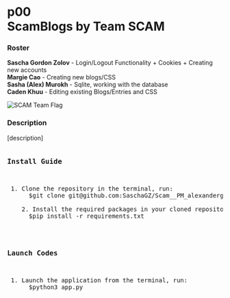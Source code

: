 <h1> p00 <br> ScamBlogs by Team SCAM </h1>

<h3>Roster</h3>
<b>Sascha Gordon Zolov</b> - Login/Logout Functionality + Cookies + Creating new accounts <br>
<b>Margie Cao</b> - Creating new blogs/CSS <br>
<b>Sasha (Alex) Murokh</b> - Sqlite, working with the database <br>
<b>Caden Khuu</b> - Editing existing Blogs/Entries and CSS <br>

![SCAM Team Flag](https://github.com/user-attachments/assets/f505d0ac-46e9-4463-9c51-749a009e859f)

<h3>Description</h3>
<p>[description]</p>

<pre>
<h3>Install Guide</h3>
<p> 1. Clone the repository in the terminal, run:
      $git clone git@github.com:SaschaGZ/Scam__PM_alexanderg311_sasham48_margiec3_cadenk4.git <br>
    2. Install the required packages in your cloned repository, run:
      $pip install -r requirements.txt
</p>

<h3>Launch Codes</h3>
<p> 1. Launch the application from the terminal, run:
      $python3 app.py
</p>
</pre>
